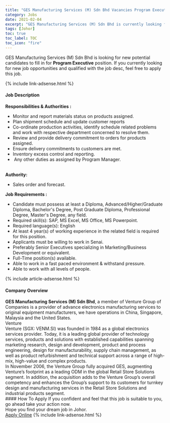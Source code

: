 ```yaml
---
title: "GES Manufacturing Services (M) Sdn Bhd Vacancies Program Executive" 
category: Jobs 
date: 2021-02-04 
excerpt: "GES Manufacturing Services (M) Sdn Bhd is currently looking for suitable person to fill in the Program Executive which positioned at Johor" 
tags: [Johor] 
toc: true 
toc_label: TOC 
toc_icon: "fire" 
--- 
```


<p>GES Manufacturing Services (M) Sdn Bhd is looking for new potential candidates to fill in for <b>Program Executive</b> position. If you currently looking for new job opportunities and qualified with the job desc, feel free to apply this job.
</p>{% include link-adsense.html %} 
<div><div><h4>Job Description</h4></div><div><div><span><div><div><strong>Responsibilities &amp; Authorities :</strong></div><ul><li>Monitor and report materials status on products assigned.</li><li>Plan shipment schedule and update customer reports</li><li>Co-ordinate production activities, identify schedule related problems and work with respective department concerned to resolve them.</li><li>Review and provide delivery commitment to orders for products assigned.</li><li>Ensure delivery commitments to customers are met.</li><li>Inventory excess control and reporting.</li><li>&#160;Any other duties as assigned by Program Manager.&#160;</li></ul><div><br><strong>Authority:&#160;</strong></div><ul><li>Sales order and forecast.</li></ul><div><strong>Job Requirements :&#160;</strong></div><ul><li>Candidate must possess at least a Diploma, Advanced/Higher/Graduate Diploma, Bachelor's Degree, Post Graduate Diploma, Professional Degree, Master's Degree, any field.</li><li>Required skill(s): SAP, MS Excel, MS Office, MS Powerpoint.</li><li>Required language(s): English</li><li>At least 4 year(s) of working experience in the related field is required for this position.</li><li>Applicants must be willing to work in Senai.</li><li>Preferably Senior Executives specializing in Marketing/Business Development or equivalent.</li><li>Full-Time position(s) available.</li><li>Able to work in a fast paced environment &amp; withstand pressure.</li><li>Able to work with all levels of people.</li></ul></div></span></div></div></div> 
{% include article-adsense.html %} 
<div><div><h4>Company Overview</h4></div><div><div><span><div><div><strong>GES Manufacturing Services (M) Sdn Bhd</strong>, a member of Venture Group of Companies is a provider of advance electronics manufacturing services to original equipment manufacturers, we have operations in China, Singapore, Malaysia and the United States.</div>
<div>Venture</div>
<div>Venture (SGX: VENM.SI) was founded in 1984 as a global electronics services provider. Today, it is a leading global provider of technology services, products and solutions with established capabilities spanning marketing research, design and development, product and process engineering, design for manufacturability, supply chain management, as well as product refurbishment and technical support across a range of high-mix, high-value and complex products.</div>
<div>In November 2006, the Venture Group fully acquired GES, augmenting Venture&#8217;s footprint as a leading ODM in the global Retail Store Solutions segment. In addition, the acquisition adds to the Venture Group&#8217;s overall competency and enhances the Group&#8217;s support to its customers for turnkey design and manufacturing services in the Retail Store Solutions and industrial products segment.</div></div></span></div></div></div> 
#### How To Apply 
If you confident and feel that this job is suitable to you, go ahead take your action now. <br/> 
Hope you find your dream job in Johor. <br/> 
<a href="https://www.jobstreet.com.my/en/job/program-executive-4476319?jobId=jobstreet-my-job-4476319&sectionRank=8&token=0~17e2df15-bb13-4007-8194-2ce7ba02fe68&fr=SRP%20View%20In%20New%20Ta" class="btn btn--info" target="_blank" rel="nofollow noopenner">Apply Online</a> 
{% include link-adsense.html %} 